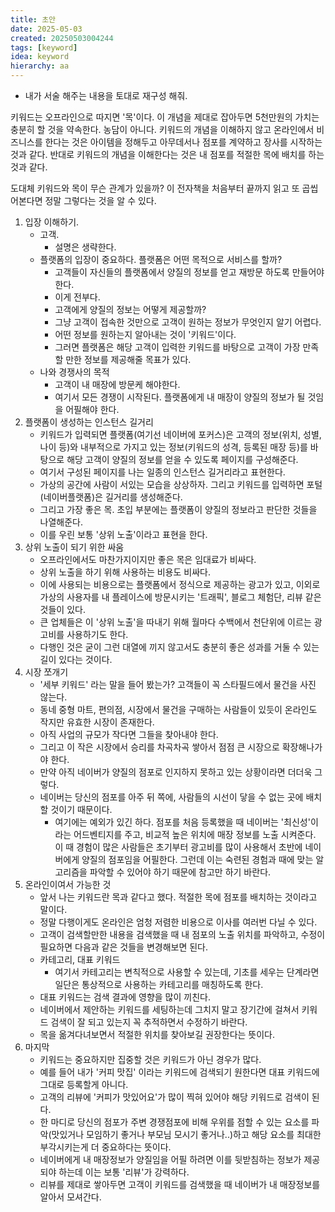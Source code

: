 ```yaml
---
title: 초안
date: 2025-05-03
created: 20250503004244
tags: [keyword]
idea: keyword
hierarchy: aa
---
```

* 내가 서술 해주는 내용을 토대로 재구성 해줘.

키워드는 오프라인으로 따지면 '목'이다. 이 개념을 제대로 잡아두면 5천만원의 가치는 충분히 할 것을 약속한다. 농담이 아니다. 키워드의 개념을 이해하지 않고 온라인에서 비즈니스를 한다는 것은 아이템을 정해두고 아무데서나 점포를 계약하고 장사를 시작하는 것과 같다. 반대로 키워드의 개념을 이해한다는 것은 내 점포를 적절한 목에 배치를 하는 것과 같다.

도대체 키워드와 목이 무슨 관계가 있을까? 이 전자책을 처음부터 끝까지 읽고 또 곱씹어본다면 정말 그렇다는 것을 알 수 있다.

1. 입장 이해하기.
	* 고객.
		* 설명은 생략한다.
	* 플랫폼의 입장이 중요하다. 플랫폼은 어떤 목적으로 서비스를 할까?
		* 고객들이 자신들의 플랫폼에서 양질의 정보를 얻고 재방문 하도록 만들어야 한다.
		* 이게 전부다. 
		* 고객에게 양질의 정보는 어떻게 제공할까?
		* 그냥 고객이 접속한 것만으로 고객이 원하는 정보가 무엇인지 알기 어렵다.
		* 어떤 정보를 원하는지 알아내는 것이 '키워드'이다.
		* 그러면 플랫폼은 해당 고객이 입력한 키워드를 바탕으로 고객이 가장 만족할 만한 정보를 제공해줄 목표가 있다.
	* 나와 경쟁사의 목적
		* 고객이 내 매장에 방문케 해야한다.
		* 여기서 모든 경쟁이 시작된다. 플랫폼에게 내 매장이 양질의 정보가 될 것임을 어필해야 한다.
2. 플랫폼이 생성하는 인스턴스 길거리
	 * 키워드가 입력되면 플랫폼(여기선 네이버에 포커스)은 고객의 정보(위치, 성별, 나이 등)와 내부적으로 가지고 있는 정보(키워드의 성격, 등록된 매장 등)를 바탕으로 해당 고객이 양질의 정보를 얻을 수 있도록 페이지를 구성해준다.
	 * 여기서 구성된 페이지를 나는 일종의 인스턴스 길거리라고 표현한다.
	 * 가상의 공간에 사람이 서있는 모습을 상상하자. 그리고 키워드를 입력하면 포털(네이버플랫폼)은 길거리를 생성해준다.
	 * 그리고 가장 좋은 목. 초입 부분에는 플랫폼이 양질의 정보라고 판단한 것들을 나열해준다.
	 * 이를 우린 보통 '상위 노출'이라고 표현을 한다.
 3. 상위 노출이 되기 위한 싸움
	  * 오프라인에서도 마찬가지이지만 좋은 목은 임대료가 비싸다.
	  * 상위 노출을 하기 위해 사용하는 비용도 비싸다.
	  * 이에 사용되는 비용으로는 플랫폼에서 정식으로 제공하는 광고가 있고, 이외로 가상의 사용자를 내 플레이스에 방문시키는 '트래픽', 블로그 체험단, 리뷰 같은 것들이 있다.
	  * 큰 업체들은 이 '상위 노출'을 따내기 위해 월마다 수백에서 천단위에 이르는 광고비를 사용하기도 한다.
	  * 다행인 것은 굳이 그런 대열에 끼지 않고서도 충분히 좋은 성과를 거둘 수 있는 길이 있다는 것이다.
4. 시장 쪼개기
	  * '세부 키워드' 라는 말을 들어 봤는가? 고객들이 꼭 스타필드에서 물건을 사진 않는다.
	  * 동네 중형 마트, 편의점, 시장에서 물건을 구매하는 사람들이 있듯이 온라인도 작지만 유효한 시장이 존재한다.
	  * 아직 사업의 규모가 작다면 그들을 찾아내야 한다.
	  * 그리고 이 작은 시장에서 승리를 차곡차곡 쌓아서 점점 큰 시장으로 확장해나가야 한다.
	  * 만약 아직 네이버가 양질의 점포로 인지하지 못하고 있는 상황이라면 더더욱 그렇다.
	  * 네이버는 당신의 점포를 아주 뒤 쪽에, 사람들의 시선이 닿을 수 없는 곳에 배치할 것이기 때문이다.
		  * 여기에는 예외가 있긴 하다. 점포를 처음 등록했을 때 네이버는 '최신성'이라는 어드벤티지를 주고, 비교적 높은 위치에 매장 정보를 노출 시켜준다. 이 때 경험이 많은 사람들은 초기부터 광고비를 많이 사용해서 초반에 네이버에게 양질의 점포임을 어필한다. 그런데 이는 숙련된 경험과 때에 맞는 알고리즘을 파악할 수 있어야 하기 때문에 참고만 하기 바란다.
  5. 온라인이여서 가능한 것
	   * 앞서 나는 키워드란 목과 같다고 했다. 적절한 목에 점포를 배치하는 것이라고 말이다.
	   * 정말 다행이게도 온라인은 엄청 저렴한 비용으로 이사를 여러번 다닐 수 있다.
	   * 고객이 검색할만한 내용을 검색했을 때 내 점포의 노출 위치를 파악하고, 수정이 필요하면 다음과 같은 것들을 변경해보면 된다.
	   * 카테고리, 대표 키워드
		   * 여기서 카테고리는 변칙적으로 사용할 수 있는데, 기초를 세우는 단계라면 일단은 통상적으로 사용하는 카테고리를 매칭하도록 한다.
	   * 대표 키워드는 검색 결과에 영향을 많이 끼친다.
	   * 네이버에서 제안하는 키워드를 세팅하는데 그치지 말고 장기간에 걸쳐서 키워드 검색이 잘 되고 있는지 꼭 추적하면서 수정하기 바란다.
	   * 목을 옮겨다녀보면서 적절한 위치를 찾아보길 권장한다는 뜻이다.
   6. 마지막
	   * 키워드는 중요하지만 집중할 것은 키워드가 아닌 경우가 많다.
	   * 예를 들어 내가 '커피 맛집' 이라는 키워드에 검색되기 원한다면 대표 키워드에 그대로 등록할게 아니다.
	   * 고객의 리뷰에 '커피가 맛있어요'가 많이 찍혀 있어야 해당 키워드로 검색이 된다.
	   * 한 마디로 당신의 점포가 주변 경쟁점포에 비해 우위를 점할 수 있는 요소를 파악(맛있거나 모임하기 좋거나 부모님 모시기 좋거나..)하고 해당 요소를 최대한 부각시키는게 더 중요하다는 뜻이다.
	   * 네이버에게 내 매장정보가 양질임을 어필 하려면 이를 뒷받침하는 정보가 제공되야 하는데 이는 보통 '리뷰'가 강력하다.
	   * 리뷰를 제대로 쌓아두면 고객이 키워드를 검색했을 때 네이버가 내 매장정보를 알아서 모셔간다.